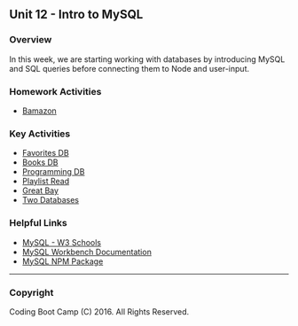 ## Unit 12 - Intro to MySQL

### Overview

In this week, we are starting working with databases by introducing MySQL and SQL queries before connecting them to Node and user-input. 

### Homework Activities

* [Bamazon](../../../01-Class-Content/12-mysql/02-Homework/homework_instructions.md)

### Key Activities

* [Favorites DB](../../../01-Class-Content/12-mysql/01-Activities/02-FavoriteDB-NoData)
* [Books DB](../../../01-Class-Content/12-mysql/01-Activities/05-booksDB)
* [Programming DB](../../../01-Class-Content/12-mysql/01-Activities/04-programmingDB)
* [Playlist Read](../../../01-Class-Content/12-mysql/01-Activities/08-playlistRead)
* [Great Bay](../../../01-Class-Content/12-mysql/01-Activities/10-GreatBay)
* [Two Databases](../../../01-Class-Content/12-mysql/01-Activities/14-TwoTables)

### Helpful Links

* [MySQL - W3 Schools](http://www.w3schools.com/sql/)
* [MySQL Workbench Documentation](http://dev.mysql.com/doc/workbench/en/)
* [MySQL NPM Package](https://www.npmjs.com/package/mysql)

- - -

### Copyright

Coding Boot Camp (C) 2016. All Rights Reserved.
